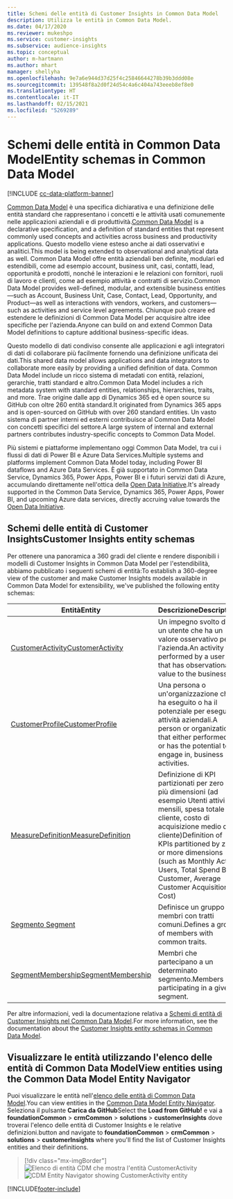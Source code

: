 ```yaml
---
title: Schemi delle entità di Customer Insights in Common Data Model
description: Utilizza le entità in Common Data Model.
ms.date: 04/17/2020
ms.reviewer: mukeshpo
ms.service: customer-insights
ms.subservice: audience-insights
ms.topic: conceptual
author: m-hartmann
ms.author: mhart
manager: shellyha
ms.openlocfilehash: 9e7a6e944d37d25f4c25846644278b39b3ddd08e
ms.sourcegitcommit: 139548f8a2d0f24d54c4a6c404a743eeeb8ef8e0
ms.translationtype: HT
ms.contentlocale: it-IT
ms.lasthandoff: 02/15/2021
ms.locfileid: "5269289"
---
```

# <a name="entity-schemas-in-common-data-model"></a><span data-ttu-id="445aa-103">Schemi delle entità in Common Data Model</span><span class="sxs-lookup"><span data-stu-id="445aa-103">Entity schemas in Common Data Model</span></span>

[!INCLUDE [cc-data-platform-banner](../includes/cc-data-platform-banner.md)]

<span data-ttu-id="445aa-104">[Common Data Model](https://docs.microsoft.com/common-data-model/) è una specifica dichiarativa e una definizione delle entità standard che rappresentano i concetti e le attività usati comunemente nelle applicazioni aziendali e di produttività.</span><span class="sxs-lookup"><span data-stu-id="445aa-104">[Common Data Model](https://docs.microsoft.com/common-data-model/) is a declarative specification, and a definition of standard entities that represent commonly used concepts and activities across business and productivity applications.</span></span> <span data-ttu-id="445aa-105">Questo modello viene esteso anche ai dati osservativi e analitici.</span><span class="sxs-lookup"><span data-stu-id="445aa-105">This model is being extended to observational and analytical data as well.</span></span> <span data-ttu-id="445aa-106">Common Data Model offre entità aziendali ben definite, modulari ed estendibili, come ad esempio account, business unit, casi, contatti, lead, opportunità e prodotti, nonché le interazioni e le relazioni con fornitori, ruoli di lavoro e clienti, come ad esempio attività e contratti di servizio.</span><span class="sxs-lookup"><span data-stu-id="445aa-106">Common Data Model provides well-defined, modular, and extensible business entities—such as Account, Business Unit, Case, Contact, Lead, Opportunity, and Product—as well as interactions with vendors, workers, and customers—such as activities and service level agreements.</span></span> <span data-ttu-id="445aa-107">Chiunque può creare ed estendere le definizioni di Common Data Model per acquisire altre idee specifiche per l'azienda.</span><span class="sxs-lookup"><span data-stu-id="445aa-107">Anyone can build on and extend Common Data Model definitions to capture additional business-specific ideas.</span></span>

<span data-ttu-id="445aa-108">Questo modello di dati condiviso consente alle applicazioni e agli integratori di dati di collaborare più facilmente fornendo una definizione unificata dei dati.</span><span class="sxs-lookup"><span data-stu-id="445aa-108">This shared data model allows applications and data integrators to collaborate more easily by providing a unified definition of data.</span></span> <span data-ttu-id="445aa-109">Common Data Model include un ricco sistema di metadati con entità, relazioni, gerarchie, tratti standard e altro.</span><span class="sxs-lookup"><span data-stu-id="445aa-109">Common Data Model includes a rich metadata system with standard entities, relationships, hierarchies, traits, and more.</span></span> <span data-ttu-id="445aa-110">Trae origine dalle app di Dynamics 365 ed è open source su GitHub con oltre 260 entità standard.</span><span class="sxs-lookup"><span data-stu-id="445aa-110">It originated from Dynamics 365 apps and is open-sourced on GitHub with over 260 standard entities.</span></span> <span data-ttu-id="445aa-111">Un vasto sistema di partner interni ed esterni contribuisce al Common Data Model con concetti specifici del settore.</span><span class="sxs-lookup"><span data-stu-id="445aa-111">A large system of internal and external partners contributes industry-specific concepts to Common Data Model.</span></span>

<span data-ttu-id="445aa-112">Più sistemi e piattaforme implementano oggi Common Data Model, tra cui i flussi di dati di Power BI e Azure Data Services.</span><span class="sxs-lookup"><span data-stu-id="445aa-112">Multiple systems and platforms implement Common Data Model today, including Power BI dataflows and Azure Data Services.</span></span> <span data-ttu-id="445aa-113">È già supportato in Common Data Service, Dynamics 365, Power Apps, Power BI e i futuri servizi dati di Azure, accumulando direttamente nell'ottica della [Open Data Initiative](https://www.microsoft.com/open-data-initiative).</span><span class="sxs-lookup"><span data-stu-id="445aa-113">It's already supported in the Common Data Service, Dynamics 365, Power Apps, Power BI, and upcoming Azure data services, directly accruing value towards the [Open Data Initiative](https://www.microsoft.com/open-data-initiative).</span></span>

## <a name="customer-insights-entity-schemas"></a><span data-ttu-id="445aa-114">Schemi delle entità di Customer Insights</span><span class="sxs-lookup"><span data-stu-id="445aa-114">Customer Insights entity schemas</span></span>

<span data-ttu-id="445aa-115">Per ottenere una panoramica a 360 gradi del cliente e rendere disponibili i modelli di Customer Insights in Common Data Model per l'estendibilità, abbiamo pubblicato i seguenti schemi di entità:</span><span class="sxs-lookup"><span data-stu-id="445aa-115">To establish a 360-degree view of the customer and make Customer Insights models available in Common Data Model for extensibility, we've published the following entity schemas:</span></span>

| <span data-ttu-id="445aa-116">Entità</span><span class="sxs-lookup"><span data-stu-id="445aa-116">Entity</span></span> | <span data-ttu-id="445aa-117">Descrizione</span><span class="sxs-lookup"><span data-stu-id="445aa-117">Description</span></span> |
|---------|---------|
|[<span data-ttu-id="445aa-118">CustomerActivity</span><span class="sxs-lookup"><span data-stu-id="445aa-118">CustomerActivity</span></span>](https://docs.microsoft.com/common-data-model/schema/core/applicationcommon/foundationcommon/crmcommon/solutions/customerinsights/customeractivity) | <span data-ttu-id="445aa-119">Un impegno svolto da un utente che ha un valore osservativo per l'azienda.</span><span class="sxs-lookup"><span data-stu-id="445aa-119">An activity performed by a user that has observational value to the business.</span></span> |
|[<span data-ttu-id="445aa-120">CustomerProfile</span><span class="sxs-lookup"><span data-stu-id="445aa-120">CustomerProfile</span></span>](https://docs.microsoft.com/common-data-model/schema/core/applicationcommon/foundationcommon/crmcommon/solutions/customerinsights/customerprofile) | <span data-ttu-id="445aa-121">Una persona o un'organizzazione che ha eseguito o ha il potenziale per eseguire attività aziendali.</span><span class="sxs-lookup"><span data-stu-id="445aa-121">A person or organization that either performed, or has the potential to engage in, business activities.</span></span> |
|[<span data-ttu-id="445aa-122">MeasureDefinition</span><span class="sxs-lookup"><span data-stu-id="445aa-122">MeasureDefinition</span></span>](https://docs.microsoft.com/common-data-model/schema/core/applicationcommon/foundationcommon/crmcommon/solutions/customerinsights/measuredefinition) | <span data-ttu-id="445aa-123">Definizione di KPI partizionati per zero o più dimensioni (ad esempio Utenti attivi mensili, spesa totale per cliente, costo di acquisizione medio del cliente)</span><span class="sxs-lookup"><span data-stu-id="445aa-123">Definition of KPIs partitioned by zero or more dimensions (such as Monthly Active Users, Total Spend By Customer, Average Customer Acquisition Cost)</span></span> |
|[<span data-ttu-id="445aa-124">Segmento </span><span class="sxs-lookup"><span data-stu-id="445aa-124">Segment</span></span>](https://docs.microsoft.com/common-data-model/schema/core/applicationcommon/foundationcommon/crmcommon/solutions/customerinsights/segment) | <span data-ttu-id="445aa-125">Definisce un gruppo di membri con tratti comuni.</span><span class="sxs-lookup"><span data-stu-id="445aa-125">Defines a group of members with common traits.</span></span> |
|[<span data-ttu-id="445aa-126">SegmentMembership</span><span class="sxs-lookup"><span data-stu-id="445aa-126">SegmentMembership</span></span>](https://docs.microsoft.com/common-data-model/schema/core/applicationcommon/foundationcommon/crmcommon/solutions/customerinsights/segmentmembership) | <span data-ttu-id="445aa-127">Membri che partecipano a un determinato segmento.</span><span class="sxs-lookup"><span data-stu-id="445aa-127">Members participating in a given segment.</span></span> |

<span data-ttu-id="445aa-128">Per altre informazioni, vedi la documentazione relativa a [Schemi di entità di Customer Insights nel Common Data Model](https://docs.microsoft.com/common-data-model/schema/core/applicationcommon/foundationcommon/crmcommon/solutions/customerinsights/overview).</span><span class="sxs-lookup"><span data-stu-id="445aa-128">For more information, see the documentation about the [Customer Insights entity schemas in Common Data Model](https://docs.microsoft.com/common-data-model/schema/core/applicationcommon/foundationcommon/crmcommon/solutions/customerinsights/overview).</span></span>

## <a name="view-entities-using-the-common-data-model-entity-navigator"></a><span data-ttu-id="445aa-129">Visualizzare le entità utilizzando l'elenco delle entità di Common Data Model</span><span class="sxs-lookup"><span data-stu-id="445aa-129">View entities using the Common Data Model Entity Navigator</span></span>

<span data-ttu-id="445aa-130">Puoi visualizzare le entità nell'[elenco delle entità di Common Data Model](https://microsoft.github.io/CDM/).</span><span class="sxs-lookup"><span data-stu-id="445aa-130">You can view entities in the [Common Data Model Entity Navigator](https://microsoft.github.io/CDM/).</span></span> <span data-ttu-id="445aa-131">Seleziona il pulsante **Carica da GitHub**</span><span class="sxs-lookup"><span data-stu-id="445aa-131">Select the **Load from GitHub!**</span></span> <span data-ttu-id="445aa-132">e vai a **foundationCommon** > **crmCommon** > **solutions** > **customerInsights** dove troverai l'elenco delle entità di Customer Insights e le relative definizioni.</span><span class="sxs-lookup"><span data-stu-id="445aa-132">button and navigate to **foundationCommon** > **crmCommon** > **solutions** > **customerInsights** where you'll find the list of Customer Insights entities and their definitions.</span></span>
> [!div class="mx-imgBorder"]
> <span data-ttu-id="445aa-133">![Elenco di entità CDM che mostra l'entità CustomerActivity](media/CDM-entity-navigator.png "Elenco di entità CDM che mostra l'entità CustomerActivity")</span><span class="sxs-lookup"><span data-stu-id="445aa-133">![CDM Entity Navigator showing CustomerActivity entity](media/CDM-entity-navigator.png "CDM Entity Navigator showing CustomerActivity entity")</span></span>


[!INCLUDE[footer-include](../includes/footer-banner.md)]